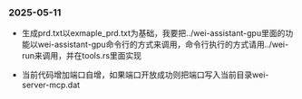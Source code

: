 ### 2025-05-11

- 生成prd.txt以exmaple_prd.txt为基础，我要把../wei-assistant-gpu里面的功能以wei-assistant-gpu命令行的方式来调用，命令行执行的方式请用../wei-run来调用，并在tools.rs里面实现


- 当前代码增加端口自增，如果端口开放成功则把端口写入当前目录wei-server-mcp.dat